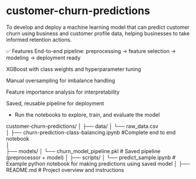# customer-churn-predictions
To develop and deploy a machine learning model that can predict customer churn using business and customer profile data, helping businesses to take informed retention actions.

✅ Features
End-to-end pipeline: preprocessing → feature selection → modeling → deployment ready

XGBoost with class weights and hyperparameter tuning

Manual oversampling for imbalance handling

Feature importance analysis for interpretability

Saved, reusable pipeline for deployment


*  Run the notebooks to explore, train, and evaluate the model


customer-churn-predictions/
│
├── data/
│   └── raw_data.csv              
│
├── churn-prediction-class-balancing.ipynb  #Complete end to end notebook  
│   
├── models/
│   └── churn_model_pipeline.pkl         # Saved pipeline (preprocessor + model)
│
├── scripts/
│   └── predict_sample.ipynb               # Example python notebook for making predictions using saved model
│
├── README.md                            # Project overview and instructions
